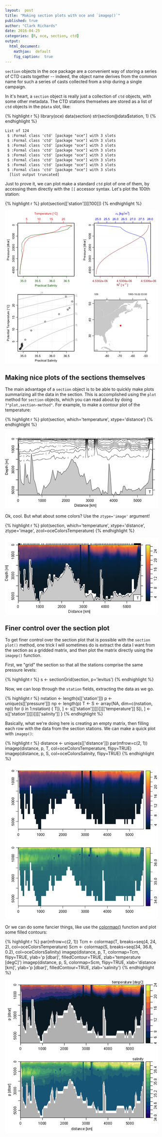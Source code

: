 ```yaml
---
layout:  post
title: "Making section plots with oce and `imagep()`"
published: true
author: "Clark Richards"
date: 2016-04-25
categories: [R, oce, section, ctd]
output:
  html_document:
    mathjax:  default
    fig_caption:  true
---
```




`section` objects in the oce package are a convenient way of storing a series of CTD casts together -- indeed, the object name derives from the common name for such a series of casts collected from a ship during a single campaign. 

In it's heart, a `section` object is really just a collection of `ctd` objects, with some other metadata. The CTD stations themselves are stored as a list of `ctd` objects in the `@data` slot, like:


{% highlight r %}
library(oce)
data(section)
str(section@data$station, 1)
{% endhighlight %}

    List of 124
     $ :Formal class 'ctd' [package "oce"] with 3 slots
     $ :Formal class 'ctd' [package "oce"] with 3 slots
     $ :Formal class 'ctd' [package "oce"] with 3 slots
     $ :Formal class 'ctd' [package "oce"] with 3 slots
     $ :Formal class 'ctd' [package "oce"] with 3 slots
     $ :Formal class 'ctd' [package "oce"] with 3 slots
     $ :Formal class 'ctd' [package "oce"] with 3 slots
     $ :Formal class 'ctd' [package "oce"] with 3 slots
      [list output truncated]
    
Just to prove it, we can plot make a standard `ctd` plot of one of them, by accessing them directly with the `[[` accessor syntax. Let's plot the 100th station:

{% highlight r %}
plot(section[['station']][[100]])
{% endhighlight %}

![plot of chunk plotctd](/figure/source/2016-04-25-making-section-plots/plotctd-1.png)

## Making nice plots of the sections themselves

The main advantage of a `section` object is to be able to quickly make plots summarizing all the data in the section. This is accomplished using the `plot` method for `section` objects, which you can read about by doing `?"plot,section-method"`. For example, to make a contour plot of the temperature:

{% highlight r %}
plot(section, which='temperature', xtype='distance')
{% endhighlight %}

![plot of chunk temperature](/figure/source/2016-04-25-making-section-plots/temperature-1.png)

Ok, cool. But what about some colors? Use the `ztype='image'` argument!

{% highlight r %}
plot(section, which='temperature', xtype='distance',
     ztype='image', zcol=oceColorsTemperature)
{% endhighlight %}

![plot of chunk temperature2](/figure/source/2016-04-25-making-section-plots/temperature2-1.png)

## Finer control over the section plot

To get finer control over the section plot that is possible with the `section` `plot()` method, one trick I will sometimes do is extract the data I want from the section as a gridded matrix, and then plot the matrix directly using the `imagep()` function.

First, we "grid" the section so that all the stations comprise the same pressure levels:

{% highlight r %}
s <- sectionGrid(section, p='levitus')
{% endhighlight %}

Now, we can loop through the `station` fields, extracting the data as we go.

{% highlight r %}
nstation <- length(s[['station']])
p <- unique(s[['pressure']])
np <- length(p)
T <- S <- array(NA, dim=c(nstation, np))
for (i in 1:nstation) {
    T[i, ] <- s[['station']][[i]][['temperature']]
    S[i, ] <- s[['station']][[i]][['salinity']]
}
{% endhighlight %}

Basically, what we're doing here is creating an empty matrix, then filling each row with the data from the section stations. We can make a quick plot with `imagep()`:

{% highlight r %}
distance <- unique(s[['distance']])
par(mfrow=c(2, 1))
imagep(distance, p, T, col=oceColorsTemperature, flipy=TRUE)
imagep(distance, p, S, col=oceColorsSalinity, flipy=TRUE)
{% endhighlight %}

![plot of chunk plot1](/figure/source/2016-04-25-making-section-plots/plot1-1.png)

Or we can do some fancier things, like use the [colormap()](http://clarkrichards.org/r/oce/plotting/colormap/2016/04/09/using-the-oce-colormap-function/) function and plot some filled contours:

{% highlight r %}
par(mfrow=c(2, 1))
Tcm <- colormap(T, breaks=seq(4, 24, 2), col=oceColorsTemperature)
Scm <- colormap(S, breaks=seq(34, 36.8, 0.2), col=oceColorsSalinity)
imagep(distance, p, T, colormap=Tcm, flipy=TRUE,
       ylab='p [dbar]', filledContour=TRUE,
       zlab='temperature [degC]')
imagep(distance, p, S, colormap=Scm, flipy=TRUE,
       xlab='distance [km]', ylab='p [dbar]', filledContour=TRUE,
       zlab='salinity')
{% endhighlight %}

![plot of chunk plot2](/figure/source/2016-04-25-making-section-plots/plot2-1.png)

